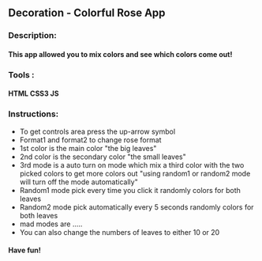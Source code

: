 ## Decoration - Colorful Rose App
### Description:
#### This app allowed you to mix colors and see which colors come out!
### Tools :
#### HTML CSS3 JS
### Instructions:
- To get controls area press the up-arrow symbol
- Format1 and format2 to change rose format
- 1st color is the main color "the big leaves"
- 2nd color is the secondary color "the small leaves"
- 3rd mode is a auto turn on mode which mix a third color with the two picked colors to get more colors out "using random1 or random2 mode will turn off the mode automatically"
- Random1 mode pick every time you click it randomly colors for both leaves
- Random2 mode pick automatically every 5 seconds randomly colors for both leaves
- mad modes are .....
- You can also change the numbers of leaves to either 10 or 20 
#### Have fun!